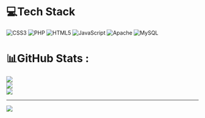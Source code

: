 
# 💻Tech Stack
![CSS3](https://img.shields.io/badge/css3-%231572B6.svg?style=for-the-badge&logo=css3&logoColor=white) ![PHP](https://img.shields.io/badge/php-%23777BB4.svg?style=for-the-badge&logo=php&logoColor=white) ![HTML5](https://img.shields.io/badge/html5-%23E34F26.svg?style=for-the-badge&logo=html5&logoColor=white) ![JavaScript](https://img.shields.io/badge/javascript-%23323330.svg?style=for-the-badge&logo=javascript&logoColor=%23F7DF1E) ![Apache](https://img.shields.io/badge/apache-%23D42029.svg?style=for-the-badge&logo=apache&logoColor=white) ![MySQL](https://img.shields.io/badge/mysql-%2300f.svg?style=for-the-badge&logo=mysql&logoColor=white)
# 📊GitHub Stats :
![](https://github-readme-stats.vercel.app/api?username=T-August&theme=radical&hide_border=false&include_all_commits=false&count_private=false)<br/>
![](https://github-readme-streak-stats.herokuapp.com/?user=T-August&theme=radical&hide_border=false)<br/>
![](https://github-readme-stats.vercel.app/api/top-langs/?username=T-August&theme=radical&hide_border=false&include_all_commits=false&count_private=false&layout=compact)

---
[![](https://visitcount.itsvg.in/api?id=T-August&icon=0&color=0)](https://visitcount.itsvg.in)
